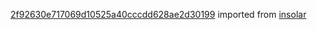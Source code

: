 [2f92630e717069d10525a40cccdd628ae2d30199](https://github.com/insolar/insolar/commit/2f92630e717069d10525a40cccdd628ae2d30199) imported from [insolar](https://github.com/insolar/insolar)
